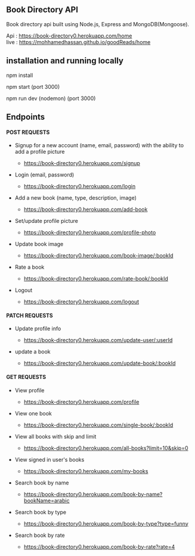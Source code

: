 <h2>Book Directory API</h2>

Book directory api built using Node.js, Express and MongoDB(Mongoose).

Api : https://book-directory0.herokuapp.com/home
<br>
live : https://mohhamedhassan.github.io/goodReads/home

<h2>installation and running locally</h2>

npm install

npm start (port 3000)

npm run dev (nodemon) (port 3000)

<h2>Endpoints</h2>

<h4>POST REQUESTS</h4>

- Signup for a new account (name, email, password) with the ability to add a profile picture
  - https://book-directory0.herokuapp.com/signup

- Login (email, password)
  - https://book-directory0.herokuapp.com/login

- Add a new book (name, type, description, image)
  - https://book-directory0.herokuapp.com/add-book

- Set/update profile picture
  - https://book-directory0.herokuapp.com/profile-photo

- Update book image
  - https://book-directory0.herokuapp.com/book-image/:bookId

- Rate a book
  - https://book-directory0.herokuapp.com/rate-book/:bookId

- Logout
  - https://book-directory0.herokuapp.com/logout

<h4>PATCH REQUESTS</h4>

- Update profile info
  - https://book-directory0.herokuapp.com/update-user/:userId

- update a book
  - https://book-directory0.herokuapp.com/update-book/:bookId

<h4>GET REQUESTS</h4>

- View profile
  - https://book-directory0.herokuapp.com/profile

- View one book
  - https://book-directory0.herokuapp.com/single-book/:bookId

- View all books with skip and limit
  - https://book-directory0.herokuapp.com/all-books?limit=10&skip=0

- View signed in user's books
  - https://book-directory0.herokuapp.com/my-books

- Search book by name
  - https://book-directory0.herokuapp.com/book-by-name?bookName=arabic

- Search book by type
  - https://book-directory0.herokuapp.com/book-by-type?type=funny

- Search book by rate
  - https://book-directory0.herokuapp.com/book-by-rate?rate=4
